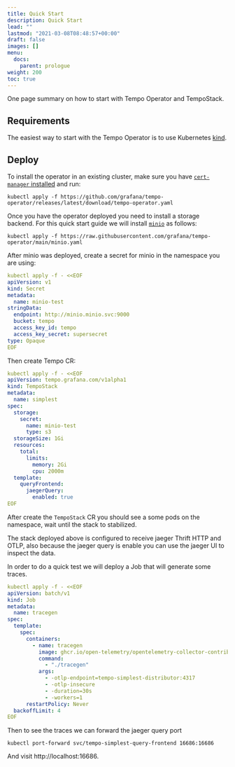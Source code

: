 ```yaml
---
title: Quick Start
description: Quick Start
lead: ""
lastmod: "2021-03-08T08:48:57+00:00"
draft: false
images: []
menu:
  docs:
    parent: prologue
weight: 200
toc: true
---
```


One page summary on how to start with Tempo Operator and TempoStack.

## Requirements

The easiest way to start with the Tempo Operator is to use Kubernetes [kind](sigs.k8s.io/kind).

## Deploy

To install the operator in an existing cluster, make sure you have [`cert-manager` installed](https://cert-manager.io/docs/installation/) and run:

```shell
kubectl apply -f https://github.com/grafana/tempo-operator/releases/latest/download/tempo-operator.yaml
```

Once you have the operator deployed you need to install a storage backend. For this quick start guide  we will install [`minio`](https://min.io/) as follows:

```shell
kubectl apply -f https://raw.githubusercontent.com/grafana/tempo-operator/main/minio.yaml
```

After minio was deployed, create a secret for minio in the namespace you are using:

```yaml
kubectl apply -f - <<EOF
apiVersion: v1
kind: Secret
metadata:
  name: minio-test
stringData:
  endpoint: http://minio.minio.svc:9000
  bucket: tempo
  access_key_id: tempo
  access_key_secret: supersecret
type: Opaque
EOF
```

Then create Tempo CR:

```yaml
kubectl apply -f - <<EOF
apiVersion: tempo.grafana.com/v1alpha1
kind: TempoStack
metadata:
  name: simplest
spec:
  storage:
    secret:
      name: minio-test
      type: s3
  storageSize: 1Gi
  resources:
    total:
      limits:
        memory: 2Gi
        cpu: 2000m
  template:
    queryFrontend:
      jaegerQuery:
        enabled: true
EOF
```

After create the `TempoStack` CR you should see a some pods on the namespace, wait until the stack to stabilized.

The stack deployed above is configured to receive jaeger Thrift HTTP and OTLP, also because the jaeger query is enable you can use the jaeger UI to inspect the data.

In order to do a quick test we will deploy a Job that will generate some traces.

```yaml
kubectl apply -f - <<EOF
apiVersion: batch/v1
kind: Job
metadata:
  name: tracegen
spec:
  template:
    spec:
      containers:
        - name: tracegen
          image: ghcr.io/open-telemetry/opentelemetry-collector-contrib/tracegen:latest
          command:
            - "./tracegen"
          args:
            - -otlp-endpoint=tempo-simplest-distributor:4317
            - -otlp-insecure
            - -duration=30s
            - -workers=1
      restartPolicy: Never
  backoffLimit: 4
EOF
```

Then to see the traces we can forward the jaeger query port

```
kubectl port-forward svc/tempo-simplest-query-frontend 16686:16686
```

And visit http://localhost:16686.
